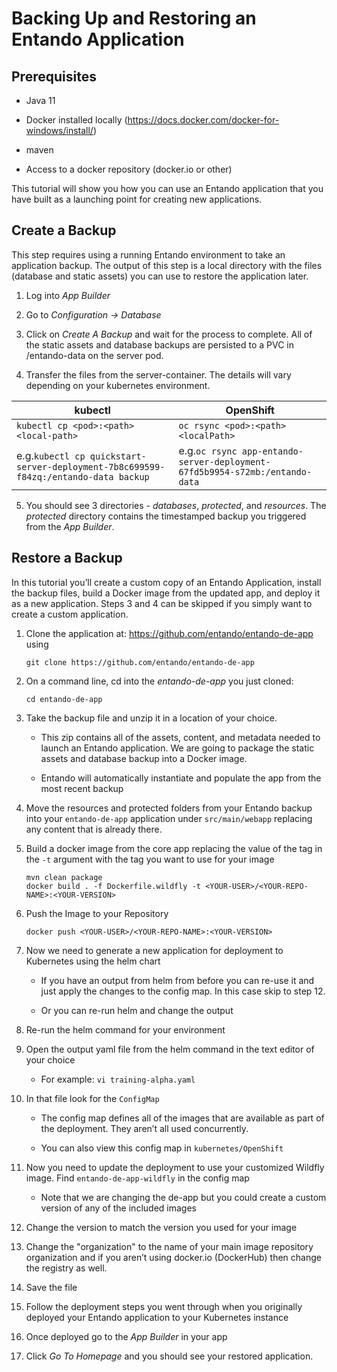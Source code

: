 # Backing Up and Restoring an Entando Application

## Prerequisites

-   Java 11

-   Docker installed locally
    (<https://docs.docker.com/docker-for-windows/install/>)

-   maven

-   Access to a docker repository (docker.io or other)

This tutorial will show you how you can use an Entando application that
you have built as a launching point for creating new applications.

## Create a Backup
This step requires using a running Entando environment to take an application backup.
The output of this step is a local directory with the files (database and static assets) you can use to restore the application later.

1. Log into _App Builder_

2. Go to _Configuration → Database_

3. Click on _Create A Backup_ and wait for the process to complete. All of the static assets and database backups are persisted to a PVC in /entando-data on the server pod.

4. Transfer the files from the server-container. The details will vary depending on your kubernetes environment.

| kubectl | OpenShift |
| ------- | --------- |
| `kubectl cp <pod>:<path> <local-path>` | `oc rsync <pod>:<path> <localPath>` |
| e.g.`kubectl cp quickstart-server-deployment-7b8c699599-f84zq:/entando-data backup` | e.g.`oc rsync app-entando-server-deployment-67fd5b9954-s72mb:/entando-data`|


5. You should see 3 directories - _databases_, _protected_, and _resources_.
The _protected_ directory contains the timestamped backup you triggered from the _App Builder_.

## Restore a Backup
In this tutorial you’ll create a custom copy of an Entando Application, install the
backup files, build a Docker image from the updated app, and deploy it as a new application. Steps 3 and 4 can be skipped if you simply want to create a custom application.

1.  Clone the application at:
    <https://github.com/entando/entando-de-app> using

        git clone https://github.com/entando/entando-de-app

2.  On a command line, cd into the _entando-de-app_ you just cloned:

        cd entando-de-app

3.  Take the backup file and unzip it in a location of your choice.

    -   This zip contains all of the assets, content, and metadata
        needed to launch an Entando application. We are going to package
        the static assets and database backup into a Docker image.

    -   Entando will automatically instantiate and populate the app from
        the most recent backup

4.  Move the resources and protected folders from your Entando backup into your
    `entando-de-app` application under `src/main/webapp` replacing any content that is
    already there.

5.  Build a docker image from the core app replacing the value of the tag in the `-t` argument with the tag you want to use for your image

        mvn clean package
        docker build . -f Dockerfile.wildfly -t <YOUR-USER>/<YOUR-REPO-NAME>:<YOUR-VERSION>

6.  Push the Image to your Repository

        docker push <YOUR-USER>/<YOUR-REPO-NAME>:<YOUR-VERSION>

7. Now we need to generate a new application for deployment to
    Kubernetes using the helm chart

    -   If you have an output from helm from before you can re-use it
        and just apply the changes to the config map. In this case skip to step 12.

    -   Or you can re-run helm and change the output

8. Re-run the helm command for your environment

9. Open the output yaml file from the helm command in the text editor
    of your choice

    -   For example: `vi training-alpha.yaml`

10. In that file look for the `ConfigMap`

    -   The config map defines all of the images that are available as
        part of the deployment. They aren’t all used concurrently.

    -   You can also view this config map in `kubernetes/OpenShift`

11. Now you need to update the deployment to use your customized Wildfly
    image. Find `entando-de-app-wildfly` in the config map

    -   Note that we are changing the de-app but you could create a
        custom version of any of the included images

12. Change the version to match the version you used for your image

13. Change the "organization" to the name of your main image repository
    organization and if you aren’t using docker.io (DockerHub) then
    change the registry as well.

14. Save the file

15. Follow the deployment steps you went through when you originally
    deployed your Entando application to your Kubernetes instance

16. Once deployed go to the _App Builder_ in your app

17. Click _Go To Homepage_ and you should see your restored application.
